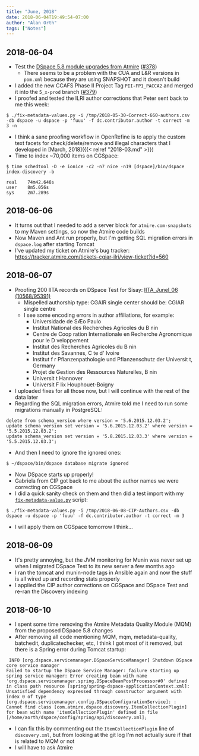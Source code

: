 ```yaml
---
title: "June, 2018"
date: 2018-06-04T19:49:54-07:00
author: "Alan Orth"
tags: ["Notes"]
---
```


## 2018-06-04

- Test the [DSpace 5.8 module upgrades from Atmire](https://tracker.atmire.com/tickets-cgiar-ilri/view-ticket?id=560) ([#378](https://github.com/ilri/DSpace/pull/378))
  - There seems to be a problem with the CUA and L&R versions in `pom.xml` because they are using SNAPSHOT and it doesn't build
- I added the new CCAFS Phase II Project Tag `PII-FP1_PACCA2` and merged it into the `5_x-prod` branch ([#379](https://github.com/ilri/DSpace/pull/379))
- I proofed and tested the ILRI author corrections that Peter sent back to me this week:

```
$ ./fix-metadata-values.py -i /tmp/2018-05-30-Correct-660-authors.csv -db dspace -u dspace -p 'fuuu' -f dc.contributor.author -t correct -m 3 -n
```

- I think a sane proofing workflow in OpenRefine is to apply the custom text facets for check/delete/remove and illegal characters that I developed in [March, 2018]({{< relref "2018-03.md" >}})
- Time to index ~70,000 items on CGSpace:

```
$ time schedtool -D -e ionice -c2 -n7 nice -n19 [dspace]/bin/dspace index-discovery -b                                  

real    74m42.646s
user    8m5.056s
sys     2m7.289s
```

<!--more-->

## 2018-06-06

- It turns out that I needed to add a server block for `atmire.com-snapshots` to my Maven settings, so now the Atmire code builds
- Now Maven and Ant run properly, but I'm getting SQL migration errors in `dspace.log` after starting Tomcat
- I've updated my ticket on Atmire's bug tracker: https://tracker.atmire.com/tickets-cgiar-ilri/view-ticket?id=560

## 2018-06-07

- Proofing 200 IITA records on DSpace Test for Sisay: [IITA_Junel_06 (10568/95391)](https://dspacetest.cgiar.org/handle/10568/95391)
  - Mispelled authorship type: CGAIR single center should be: CGIAR single centre
  - I see some encoding errors in author affiliations, for example:
    - Universidade de SÆo Paulo
    - Institut National des Recherches Agricoles du B nin
    - Centre de Coop ration Internationale en Recherche Agronomique pour le D veloppement
    - Institut des Recherches Agricoles du B nin
    - Institut des Savannes, C te d' Ivoire
    - Institut f r Pflanzenpathologie und Pflanzenschutz der Universit t, Germany
    - Projet de Gestion des Ressources Naturelles, B nin
    - Universit t Hannover
    - Universit F lix Houphouet-Boigny
- I uploaded fixes for all those now, but I will continue with the rest of the data later
- Regarding the SQL migration errors, Atmire told me I need to run some migrations manually in PostgreSQL:

```
delete from schema_version where version = '5.6.2015.12.03.2';
update schema_version set version = '5.6.2015.12.03.2' where version = '5.5.2015.12.03.2';
update schema_version set version = '5.8.2015.12.03.3' where version = '5.5.2015.12.03.3';
```

- And then I need to ignore the ignored ones:

```
$ ~/dspace/bin/dspace database migrate ignored
```

- Now DSpace starts up properly!
- Gabriela from CIP got back to me about the author names we were correcting on CGSpace
- I did a quick sanity check on them and then did a test import with my [`fix-metadata-value.py`](https://gist.github.com/alanorth/df92cbfb54d762ba21b28f7cd83b6897) script:

```
$ ./fix-metadata-values.py -i /tmp/2018-06-08-CIP-Authors.csv -db dspace -u dspace -p 'fuuu' -f dc.contributor.author -t correct -m 3
```

- I will apply them on CGSpace tomorrow I think...

## 2018-06-09

- It's pretty annoying, but the JVM monitoring for Munin was never set up when I migrated DSpace Test to its new server a few months ago
- I ran the tomcat and munin-node tags in Ansible again and now the stuff is all wired up and recording stats properly
- I applied the CIP author corrections on CGSpace and DSpace Test and re-ran the Discovery indexing

## 2018-06-10

- I spent some time removing the Atmire Metadata Quality Module (MQM) from the proposed DSpace 5.8 changes
- After removing all code mentioning MQM, mqm, metadata-quality, batchedit, duplicatechecker, etc, I think I got most of it removed, but there is a Spring error during Tomcat startup:

```
 INFO [org.dspace.servicemanager.DSpaceServiceManager] Shutdown DSpace core service manager
Failed to startup the DSpace Service Manager: failure starting up spring service manager: Error creating bean with name 'org.dspace.servicemanager.spring.DSpaceBeanPostProcessor#0' defined in class path resource [spring/spring-dspace-applicationContext.xml]: Unsatisfied dependency expressed through constructor argument with index 0 of type [org.dspace.servicemanager.config.DSpaceConfigurationService]: : Cannot find class [com.atmire.dspace.discovery.ItemCollectionPlugin] for bean with name 'itemCollectionPlugin' defined in file [/home/aorth/dspace/config/spring/api/discovery.xml];
```

- I can fix this by commenting out the `ItemCollectionPlugin` line of `discovery.xml`, but from looking at the git log I'm not actually sure if that is related to MQM or not
- I will have to ask Atmire
